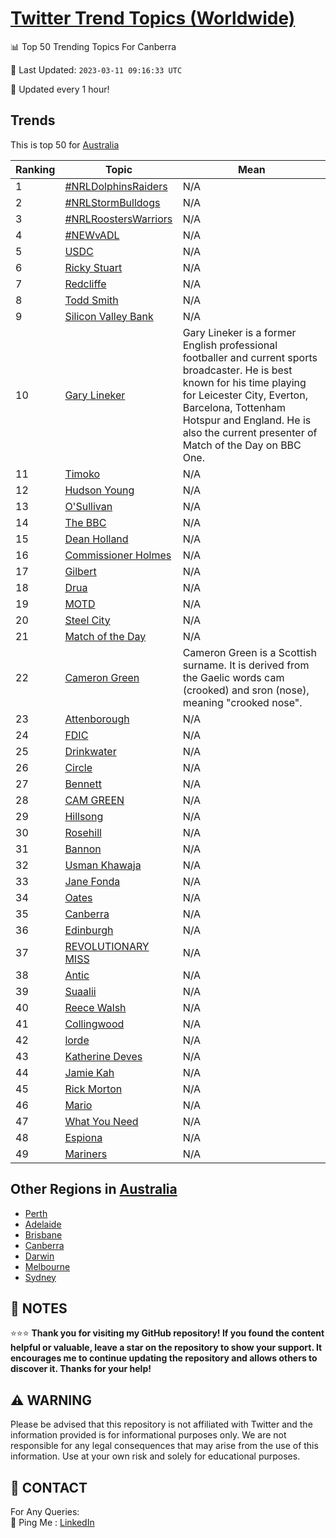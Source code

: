 [Twitter Trend Topics (Worldwide)](https://github.com/ErcinDedeoglu/Twitter-Trend-Topics)
==========


📊 Top 50 Trending Topics For Canberra

📆 Last Updated: `2023-03-11 09:16:33 UTC`

🔧 Updated every 1 hour!


## Trends

This is top 50 for [Australia](</Australia>)

| Ranking | Topic | Mean |
| ------- | ------------ | ------------ |
| 1 | [#NRLDolphinsRaiders](http://twitter.com/search?q=%23NRLDolphinsRaiders) | N/A |
| 2 | [#NRLStormBulldogs](http://twitter.com/search?q=%23NRLStormBulldogs) | N/A |
| 3 | [#NRLRoostersWarriors](http://twitter.com/search?q=%23NRLRoostersWarriors) | N/A |
| 4 | [#NEWvADL](http://twitter.com/search?q=%23NEWvADL) | N/A |
| 5 | [USDC](http://twitter.com/search?q=USDC) | N/A |
| 6 | [Ricky Stuart](http://twitter.com/search?q=Ricky+Stuart) | N/A |
| 7 | [Redcliffe](http://twitter.com/search?q=Redcliffe) | N/A |
| 8 | [Todd Smith](http://twitter.com/search?q=Todd+Smith) | N/A |
| 9 | [Silicon Valley Bank](http://twitter.com/search?q=Silicon+Valley+Bank) | N/A |
| 10 | [Gary Lineker](http://twitter.com/search?q=Gary+Lineker) | Gary Lineker is a former English professional footballer and current sports broadcaster. He is best known for his time playing for Leicester City, Everton, Barcelona, Tottenham Hotspur and England. He is also the current presenter of Match of the Day on BBC One. |
| 11 | [Timoko](http://twitter.com/search?q=Timoko) | N/A |
| 12 | [Hudson Young](http://twitter.com/search?q=Hudson+Young) | N/A |
| 13 | [O'Sullivan](http://twitter.com/search?q=O%27Sullivan) | N/A |
| 14 | [The BBC](http://twitter.com/search?q=The+BBC) | N/A |
| 15 | [Dean Holland](http://twitter.com/search?q=Dean+Holland) | N/A |
| 16 | [Commissioner Holmes](http://twitter.com/search?q=Commissioner+Holmes) | N/A |
| 17 | [Gilbert](http://twitter.com/search?q=Gilbert) | N/A |
| 18 | [Drua](http://twitter.com/search?q=Drua) | N/A |
| 19 | [MOTD](http://twitter.com/search?q=MOTD) | N/A |
| 20 | [Steel City](http://twitter.com/search?q=Steel+City) | N/A |
| 21 | [Match of the Day](http://twitter.com/search?q=Match+of+the+Day) | N/A |
| 22 | [Cameron Green](http://twitter.com/search?q=Cameron+Green) | Cameron Green is a Scottish surname. It is derived from the Gaelic words cam (crooked) and sron (nose), meaning "crooked nose". |
| 23 | [Attenborough](http://twitter.com/search?q=Attenborough) | N/A |
| 24 | [FDIC](http://twitter.com/search?q=FDIC) | N/A |
| 25 | [Drinkwater](http://twitter.com/search?q=Drinkwater) | N/A |
| 26 | [Circle](http://twitter.com/search?q=Circle) | N/A |
| 27 | [Bennett](http://twitter.com/search?q=Bennett) | N/A |
| 28 | [CAM GREEN](http://twitter.com/search?q=CAM+GREEN) | N/A |
| 29 | [Hillsong](http://twitter.com/search?q=Hillsong) | N/A |
| 30 | [Rosehill](http://twitter.com/search?q=Rosehill) | N/A |
| 31 | [Bannon](http://twitter.com/search?q=Bannon) | N/A |
| 32 | [Usman Khawaja](http://twitter.com/search?q=Usman+Khawaja) | N/A |
| 33 | [Jane Fonda](http://twitter.com/search?q=Jane+Fonda) | N/A |
| 34 | [Oates](http://twitter.com/search?q=Oates) | N/A |
| 35 | [Canberra](http://twitter.com/search?q=Canberra) | N/A |
| 36 | [Edinburgh](http://twitter.com/search?q=Edinburgh) | N/A |
| 37 | [REVOLUTIONARY MISS](http://twitter.com/search?q=REVOLUTIONARY+MISS) | N/A |
| 38 | [Antic](http://twitter.com/search?q=Antic) | N/A |
| 39 | [Suaalii](http://twitter.com/search?q=Suaalii) | N/A |
| 40 | [Reece Walsh](http://twitter.com/search?q=Reece+Walsh) | N/A |
| 41 | [Collingwood](http://twitter.com/search?q=Collingwood) | N/A |
| 42 | [lorde](http://twitter.com/search?q=lorde) | N/A |
| 43 | [Katherine Deves](http://twitter.com/search?q=Katherine+Deves) | N/A |
| 44 | [Jamie Kah](http://twitter.com/search?q=Jamie+Kah) | N/A |
| 45 | [Rick Morton](http://twitter.com/search?q=Rick+Morton) | N/A |
| 46 | [Mario](http://twitter.com/search?q=Mario) | N/A |
| 47 | [What You Need](http://twitter.com/search?q=What+You+Need) | N/A |
| 48 | [Espiona](http://twitter.com/search?q=Espiona) | N/A |
| 49 | [Mariners](http://twitter.com/search?q=Mariners) | N/A |



## Other Regions in [Australia](</Australia>)

* [Perth](</Australia/Perth.md>)
* [Adelaide](</Australia/Adelaide.md>)
* [Brisbane](</Australia/Brisbane.md>)
* [Canberra](</Australia/Canberra.md>)
* [Darwin](</Australia/Darwin.md>)
* [Melbourne](</Australia/Melbourne.md>)
* [Sydney](</Australia/Sydney.md>)



## 📝 NOTES

⭐⭐⭐ **Thank you for visiting my GitHub repository! If you found the content helpful or valuable, leave a star on the repository to show your support. It encourages me to continue updating the repository and allows others to discover it. Thanks for your help!**


## ⚠️ WARNING

Please be advised that this repository is not affiliated with Twitter and the information provided is for informational purposes only. We are not responsible for any legal consequences that may arise from the use of this information. Use at your own risk and solely for educational purposes.


## 📨 CONTACT

 For Any Queries:  
            🏓 Ping Me : [LinkedIn](https://www.linkedin.com/in/ercindedeoglu/)
